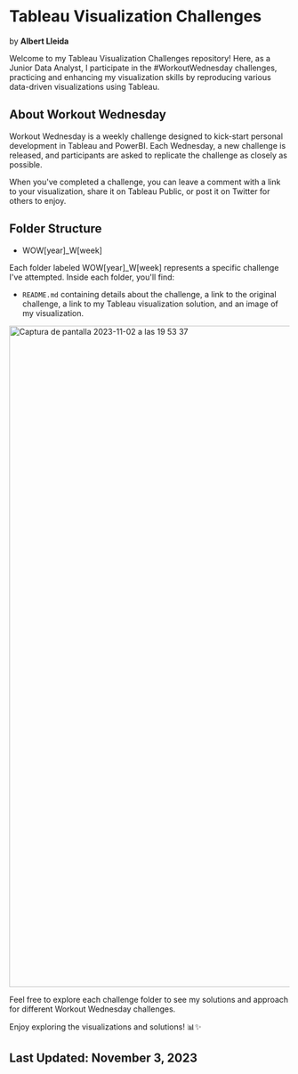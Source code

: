 # Tableau Visualization Challenges 
by **Albert Lleida**

Welcome to my Tableau Visualization Challenges repository! Here, as a Junior Data Analyst, I participate in the #WorkoutWednesday challenges, practicing and enhancing my visualization skills by reproducing various data-driven visualizations using Tableau.

## About Workout Wednesday

Workout Wednesday is a weekly challenge designed to kick-start personal development in Tableau and PowerBI. Each Wednesday, a new challenge is released, and participants are asked to replicate the challenge as closely as possible.

When you've completed a challenge, you can leave a comment with a link to your visualization, share it on Tableau Public, or post it on Twitter for others to enjoy.

## Folder Structure

- WOW[year]_W[week]

Each folder labeled WOW[year]_W[week] represents a specific challenge I've attempted. Inside each folder, you'll find:

- `README.md` containing details about the challenge, a link to the original challenge, a link to my Tableau visualization solution, and an image of my visualization.

<img width="1188" alt="Captura de pantalla 2023-11-02 a las 19 53 37" src="https://github.com/alleida23/Tableau_Viz_Challenges/assets/124719215/2be0fb36-0db5-4622-88d1-42b0113e15bd">


Feel free to explore each challenge folder to see my solutions and approach for different Workout Wednesday challenges.

Enjoy exploring the visualizations and solutions! 📊✨

## Last Updated: November 3, 2023

